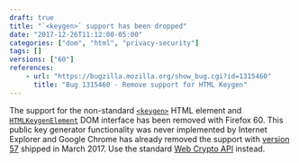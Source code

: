 ```yaml
---
draft: true
title: "`<keygen>` support has been dropped"
date: "2017-12-26T11:12:00-05:00"
categories: ["dom", "html", "privacy-security"]
tags: []
versions: ["60"]
references:
    - url: "https://bugzilla.mozilla.org/show_bug.cgi?id=1315460"
      title: "Bug 1315460 - Remove support for HTML Keygen"
---
```

The support for the non-standard [`<keygen>`](https://developer.mozilla.org/en-US/docs/Web/HTML/Element/keygen) HTML element and [`HTMLKeygenElement`](https://developer.mozilla.org/en-US/docs/Web/API/HTMLKeygenElement) DOM interface has been removed with Firefox 60. This public key generator functionality was never implemented by Internet Explorer and Google Chrome has already removed the support with [version 57](https://www.chromestatus.com/feature/5716060992962560) shipped in March 2017. Use the standard [Web Crypto API](https://developer.mozilla.org/en-US/docs/Web/API/Web_Crypto_API) instead.
